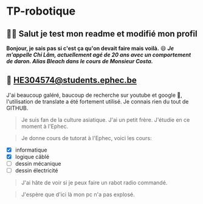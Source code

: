 # TP-robotique

## 👋👋 Salut je test mon readme et modifié mon profil

__Bonjour, je sais pas si c'est ça qu'on devait faire mais voilà.__ 😄
***Je m'appelle Chi Lâm, actuellement agé de 20 ans avec un comportement de daron. 
Alias Bleach dans le cours de Monsieur Costa.***

## 📧 HE304574@students.ephec.be

J'ai beaucoup galéré, baucoup de recherche sur youtube et google 👀, l'utilisation de translate a été fortement utilisé. Je connais rien du tout de GITHUB.

>Je suis fan de la culture asiatique. J'ai un petit frère. J'étudie en ce moment à l'Ephec.

>Je donne cours de tutorat à l'Ephec, voici les cours:
- [x] informatique
- [x] logique câblé
- [ ] dessin mécanique
- [ ] dessin électricité

>J'ai hâte de voir si je peux faire un rabot radio commandé.

>J'espère que d'ici là mon pc n'a pas explosé. 
